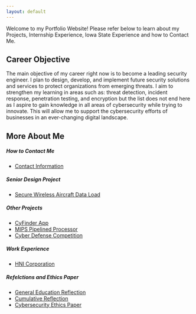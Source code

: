 ```yaml
---
layout: default
---
```


Welcome to my Portfolio Website! Please refer below to learn about my Projects, Internship Experience, Iowa State Experience and how to Contact Me.

## Career Objective

The main objective of my career right now is to become a leading security engineer. I plan to design, develop, and implement future security solutions and services to protect organizations from emerging threats. I aim to strengthen my learning in areas such as: threat detection, incident response, penetration testing, and encryption but the list does not end here as I aspire to gain knowledge in all areas of cybersecurity while trying to innovate. This will allow me to support the cybersecurity efforts of businesses in an ever-changing digital landscape.


## More About Me

##### How to Contact Me
* [Contact Information](./contact.md)

##### Senior Design Project
* [Secure Wireless Aircraft Data Load](./)

##### Other Projects
* [CyFinder App](./)
* [MIPS Pipelined Processor](./)
* [Cyber Defense Competition](./)

##### Work Experience
* [HNI Corporation](./)

##### Refelctions and Ethics Paper
* [General Education Reflection](./)
* [Cumulative Reflection](./)
* [Cybersecurity Ethics Paper](./images/EthicsPaper.pdf)